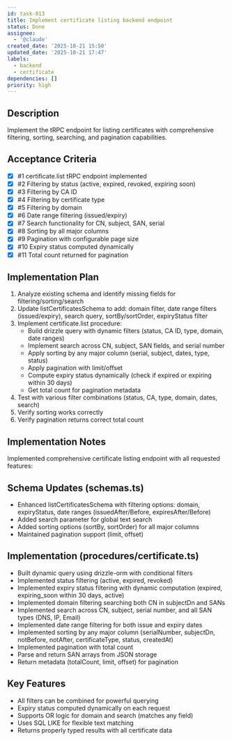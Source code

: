```yaml
---
id: task-013
title: Implement certificate listing backend endpoint
status: Done
assignee:
  - '@claude'
created_date: '2025-10-21 15:50'
updated_date: '2025-10-21 17:47'
labels:
  - backend
  - certificate
dependencies: []
priority: high
---
```


## Description

<!-- SECTION:DESCRIPTION:BEGIN -->
Implement the tRPC endpoint for listing certificates with comprehensive filtering, sorting, searching, and pagination capabilities.
<!-- SECTION:DESCRIPTION:END -->

## Acceptance Criteria
<!-- AC:BEGIN -->
- [x] #1 certificate.list tRPC endpoint implemented
- [x] #2 Filtering by status (active, expired, revoked, expiring soon)
- [x] #3 Filtering by CA ID
- [x] #4 Filtering by certificate type
- [x] #5 Filtering by domain
- [x] #6 Date range filtering (issued/expiry)
- [x] #7 Search functionality for CN, subject, SAN, serial
- [x] #8 Sorting by all major columns
- [x] #9 Pagination with configurable page size
- [x] #10 Expiry status computed dynamically
- [x] #11 Total count returned for pagination
<!-- AC:END -->

## Implementation Plan

<!-- SECTION:PLAN:BEGIN -->
1. Analyze existing schema and identify missing fields for filtering/sorting/search
2. Update listCertificatesSchema to add: domain filter, date range filters (issued/expiry), search query, sortBy/sortOrder, expiryStatus filter
3. Implement certificate.list procedure:
   - Build drizzle query with dynamic filters (status, CA ID, type, domain, date ranges)
   - Implement search across CN, subject, SAN fields, and serial number
   - Apply sorting by any major column (serial, subject, dates, type, status)
   - Apply pagination with limit/offset
   - Compute expiry status dynamically (check if expired or expiring within 30 days)
   - Get total count for pagination metadata
4. Test with various filter combinations (status, CA, type, domain, dates, search)
5. Verify sorting works correctly
6. Verify pagination returns correct total count
<!-- SECTION:PLAN:END -->

## Implementation Notes

<!-- SECTION:NOTES:BEGIN -->
Implemented comprehensive certificate listing endpoint with all requested features:

## Schema Updates (schemas.ts)
- Enhanced listCertificatesSchema with filtering options: domain, expiryStatus, date ranges (issuedAfter/Before, expiresAfter/Before)
- Added search parameter for global text search
- Added sorting options (sortBy, sortOrder) for all major columns
- Maintained pagination support (limit, offset)

## Implementation (procedures/certificate.ts)
- Built dynamic query using drizzle-orm with conditional filters
- Implemented status filtering (active, expired, revoked)
- Implemented expiry status filtering with dynamic computation (expired, expiring_soon within 30 days, active)
- Implemented domain filtering searching both CN in subjectDn and SANs
- Implemented search across CN, subject, serial number, and all SAN types (DNS, IP, Email)
- Implemented date range filtering for both issue and expiry dates
- Implemented sorting by any major column (serialNumber, subjectDn, notBefore, notAfter, certificateType, status, createdAt)
- Implemented pagination with total count
- Parse and return SAN arrays from JSON storage
- Return metadata (totalCount, limit, offset) for pagination

## Key Features
- All filters can be combined for powerful querying
- Expiry status computed dynamically on each request
- Supports OR logic for domain and search (matches any field)
- Uses SQL LIKE for flexible text matching
- Returns properly typed results with all certificate data
<!-- SECTION:NOTES:END -->
